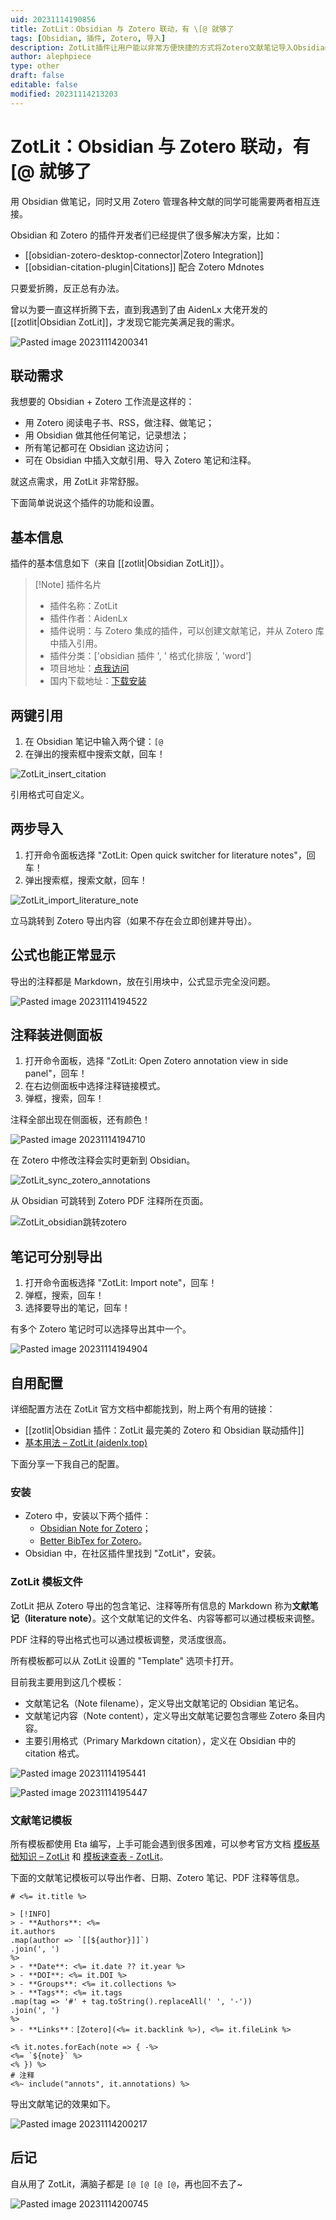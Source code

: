 ```yaml
---
uid: 20231114190856
title: ZotLit：Obsidian 与 Zotero 联动，有 \[@ 就够了
tags: [Obsidian, 插件, Zotero, 导入]
description: ZotLit插件让用户能以非常方便快捷的方式将Zotero文献笔记导入Obsidian中，兼具便利性和灵活性，是Obsidian和Zotero联动的又一利器。
author: alephpiece
type: other
draft: false
editable: false
modified: 20231114213203
---
```


# ZotLit：Obsidian 与 Zotero 联动，有 \[@ 就够了

用 Obsidian 做笔记，同时又用 Zotero 管理各种文献的同学可能需要两者相互连接。

Obsidian 和 Zotero 的插件开发者们已经提供了很多解决方案，比如：

-   [[obsidian-zotero-desktop-connector|Zotero Integration]]
-   [[obsidian-citation-plugin|Citations]] 配合 Zotero Mdnotes

只要爱折腾，反正总有办法。

曾以为要一直这样折腾下去，直到我遇到了由 AidenLx 大佬开发的 [[zotlit|Obsidian ZotLit]]，才发现它能完美满足我的需求。

![Pasted image 20231114200341](https://cdn.pkmer.cn/images/202311182259391.png!pkmer)

## 联动需求

我想要的 Obsidian + Zotero 工作流是这样的：

-   用 Zotero 阅读电子书、RSS，做注释、做笔记；
-   用 Obsidian 做其他任何笔记，记录想法；
-   所有笔记都可在 Obsidian 这边访问；
-   可在 Obsidian 中插入文献引用、导入 Zotero 笔记和注释。

就这点需求，用 ZotLit 非常舒服。

下面简单说说这个插件的功能和设置。

## 基本信息

插件的基本信息如下（来自 [[zotlit|Obsidian ZotLit]]）。

> [!Note] 插件名片
>
> -   插件名称：ZotLit
> -   插件作者：AidenLx
> -   插件说明：与 Zotero 集成的插件，可以创建文献笔记，并从 Zotero 库中插入引用。
> -   插件分类：['obsidian 插件 ', ' 格式化排版 ', 'word']
> -   项目地址：[点我访问](https://github.com/PKM-er/obsidian-zotlit)
> -   国内下载地址：[下载安装](https://github.com/PKM-er/obsidian-zotlit)

## 两键引用

1. 在 Obsidian 笔记中输入两个键：`[@`
2. 在弹出的搜索框中搜索文献，回车！

![ZotLit_insert_citation](https://cdn.pkmer.cn/images/202311182259488.gif!pkmer)

引用格式可自定义。

## 两步导入

1. 打开命令面板选择 "ZotLit: Open quick switcher for literature notes"，回车！
2. 弹出搜索框，搜索文献，回车！

![ZotLit_import_literature_note](https://cdn.pkmer.cn/images/202311182259856.gif!pkmer)

立马跳转到 Zotero 导出内容（如果不存在会立即创建并导出）。

## 公式也能正常显示

导出的注释都是 Markdown，放在引用块中，公式显示完全没问题。

![Pasted image 20231114194522](https://cdn.pkmer.cn/images/202311182259455.png!pkmer)

## 注释装进侧面板

1. 打开命令面板，选择 "ZotLit: Open Zotero annotation view in side panel"，回车！
2. 在右边侧面板中选择注释链接模式。
3. 弹框，搜索，回车！

注释全部出现在侧面板，还有颜色！

![Pasted image 20231114194710](https://cdn.pkmer.cn/images/202311182259534.png!pkmer)

在 Zotero 中修改注释会实时更新到 Obsidian。

![ZotLit_sync_zotero_annotations](https://cdn.pkmer.cn/images/202311182259828.gif!pkmer)

从 Obsidian 可跳转到 Zotero PDF 注释所在页面。

![ZotLit_obsidian跳转zotero](https://cdn.pkmer.cn/images/202311182259604.gif)

## 笔记可分别导出

1. 打开命令面板选择 "ZotLit: Import note"，回车！
2. 弹框，搜索，回车！
3. 选择要导出的笔记，回车！

有多个 Zotero 笔记时可以选择导出其中一个。

![Pasted image 20231114194904](https://cdn.pkmer.cn/images/202311182300930.png!pkmer)

## 自用配置

详细配置方法在 ZotLit 官方文档中都能找到，附上两个有用的链接：

-   [[zotlit|Obsidian 插件：ZotLit 最完美的 Zotero 和 Obsidian 联动插件]]
-   [基本用法 – ZotLit (aidenlx.top)](https://zotlit.aidenlx.top/zh-CN/getting-started/basic-usage)

下面分享一下我自己的配置。

### 安装

-   Zotero 中，安装以下两个插件：
    -   [Obsidian Note for Zotero](https://zotlit.aidenlx.top/zh-CN/getting-started/install/zotero)；
    -   [Better BibTex for Zotero](https://github.com/retorquere/zotero-better-bibtex)。
-   Obsidian 中，在社区插件里找到 "ZotLit"，安装。

### ZotLit 模板文件

ZotLit 把从 Zotero 导出的包含笔记、注释等所有信息的 Markdown 称为**文献笔记（literature note）**。这个文献笔记的文件名、内容等都可以通过模板来调整。

PDF 注释的导出格式也可以通过模板调整，灵活度很高。

所有模板都可以从 ZotLit 设置的 "Template" 选项卡打开。

目前我主要用到这几个模板：

-   文献笔记名（Note filename），定义导出文献笔记的 Obsidian 笔记名。
-   文献笔记内容（Note content），定义导出文献笔记要包含哪些 Zotero 条目内容。
-   主要引用格式（Primary Markdown citation），定义在 Obsidian 中的 citation 格式。

![Pasted image 20231114195441](https://cdn.pkmer.cn/images/202311182300382.png!pkmer)

![Pasted image 20231114195447](https://cdn.pkmer.cn/images/202311182300611.png!pkmer)

### 文献笔记模板

所有模板都使用 Eta 编写，上手可能会遇到很多困难，可以参考官方文档 [模板基础知识 – ZotLit](https://zotlit.aidenlx.top/zh-CN/getting-started/basic-usage/template-basics) 和 [模板速查表 - ZotLit](https://zotlit.aidenlx.top/zh-CN/how-to/template-cheatsheet)。

下面的文献笔记模板可以导出作者、日期、Zotero 笔记、PDF 注释等信息。

```
# <%= it.title %>

> [!INFO]
> - **Authors**: <%=
it.authors
.map(author => `[[${author}]]`)
.join(', ')
%>
> - **Date**: <%= it.date ?? it.year %>
> - **DOI**: <%= it.DOI %>
> - **Groups**: <%= it.collections %>
> - **Tags**: <%= it.tags
.map(tag => '#' + tag.toString().replaceAll(' ', '-'))
.join(', ')
%>
> - **Links**：[Zotero](<%= it.backlink %>), <%= it.fileLink %>

<% it.notes.forEach(note => { -%>
<%= `${note}` %>
<% }) %>
# 注释
<%~ include("annots", it.annotations) %>
```

导出文献笔记的效果如下。

![Pasted image 20231114200217](https://cdn.pkmer.cn/images/202311182300281.png!pkmer)

## 后记

自从用了 ZotLit，满脑子都是 `[@ [@ [@ [@`，再也回不去了~

![Pasted image 20231114200745](https://cdn.pkmer.cn/images/202311182300109.png!pkmer)
